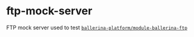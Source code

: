 # ftp-mock-server
FTP mock server used to test [`ballerina-platform/module-ballerina-ftp`](https://github.com/ballerina-platform/module-ballerina-ftp)
